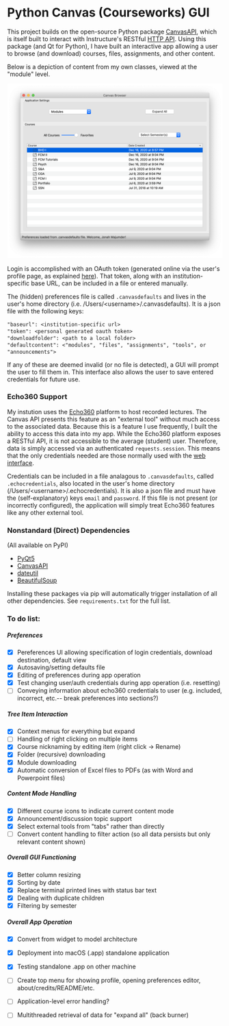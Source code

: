 # Python Canvas (Courseworks) GUI

This project builds on the open-source Python package [CanvasAPI](https://canvasapi.readthedocs.io/en/stable/index.html), which is itself built to interact with Instructure's RESTful [HTTP API](https://canvas.instructure.com/doc/api/index.html). Using this package (and Qt for Python), I have built an interactive app allowing a user to browse (and download) courses, files, assignments, and other content.

Below is a depiction of content from my own classes, viewed at the "module" level.

<img src="screenshot.png" width="800">

Login is accomplished with an OAuth token (generated online via the user's profile page, as explained [here](https://canvas.instructure.com/doc/api/file.oauth.html#manual-token-generation)). That token, along with an institution-specific base URL, can be included in a file or entered manually.

The (hidden) preferences file is called `.canvasdefaults` and lives in the user's home directory (i.e. /Users/\<username\>/.canvasdefaults). It is a json file with the following keys:
```
"baseurl": <institution-specific url>
"token": <personal generated oauth token>
"downloadfolder": <path to a local folder>
"defaultcontent": <"modules", "files", "assignments", "tools", or "announcements">
```
If any of these are deemed invalid (or no file is detected), a GUI will prompt the user to fill them in. This interface also allows the user to save entered credentials for future use.

### Echo360 Support

My instution uses the [Echo360](https://echo360.com/) platform to host recorded lectures. The Canvas API presents this feature as an "external tool" without much access to the associated data. Because this is a feature I use frequently, I built the ability to access this data into my app. While the Echo360 platform exposes a RESTful API, it is not accessible to the average (student) user. Therefore, data is simply accessed via an authenticated `requests.session`. This means that the only credentials needed are those normally used with the [web interface](https://echo360.org/).

Credentials can be included in a file analagous to `.canvasdefaults`, called `.echocredentials`, also located in the user's home directory (/Users/\<username\>/.echocredentials). It is also a json file and must have the (self-explanatory) keys `email` and `password`. If this file is not present (or incorrectly configured), the application will simply treat Echo360 features like any other external tool.

### Nonstandard (Direct) Dependencies
(All available on PyPI)

- [PyQt5](https://pypi.org/project/PyQt5/)
- [CanvasAPI](https://pypi.org/project/canvasapi/)
- [dateutil](https://pypi.org/project/python-dateutil/)
- [BeautifulSoup](https://pypi.org/project/beautifulsoup4/)

Installing these packages via pip will automatically trigger installation of all other dependencies. See `requirements.txt` for the full list.

### To do list:

##### Preferences
- [X] Pereferences UI allowing specification of login credentials, download destination, default view
- [X] Autosaving/setting defaults file
- [X] Editing of preferences during app operation
- [X] Test changing user/auth credentials during app operation (i.e. resetting)
- [ ] Conveying information about echo360 credentials to user (e.g. included, incorrect, etc.-- break preferences into sections?)

##### Tree Item Interaction
- [X] Context menus for everything but expand
- [ ] Handling of right clicking on multiple items
- [X] Course nicknaming by editing item (right click -> Rename)
- [X] Folder (recursive) downloading
- [X] Module downloading
- [X] Automatic conversion of Excel files to PDFs (as with Word and Powerpoint files)

##### Content Mode Handling
- [X] Different course icons to indicate current content mode
- [X] Announcement/discussion topic support
- [X] Select external tools from "tabs" rather than directly
- [ ] Convert content handling to filter action (so all data persists but only relevant content shown)

##### Overall GUI Functioning
- [X] Better column resizing
- [X] Sorting by date
- [X] Replace terminal printed lines with status bar text
- [X] Dealing with duplicate children
- [X] Filtering by semester

##### Overall App Operation
- [X] Convert from widget to model architecture
- [X] Deployment into macOS (.app) standalone application
- [X] Testing standalone .app on other machine
- [ ] Create top menu for showing profile, opening preferences editor, about/credits/README/etc.
- [ ] Application-level error handling?
- [ ] Multithreaded retrieval of data for "expand all" (back burner)


